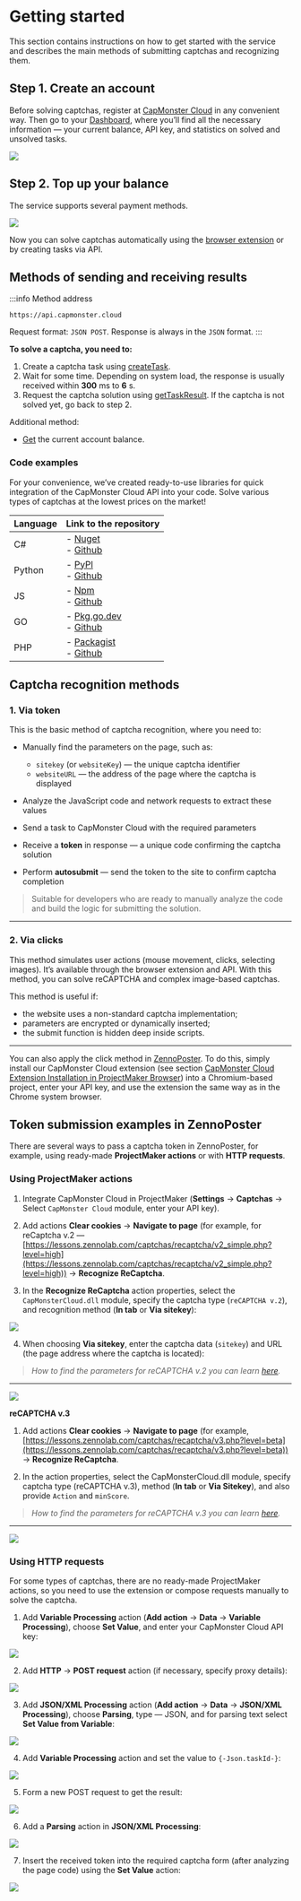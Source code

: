 ﻿---
sidebar_position: 1
# id: my-home-doc
# slug: /
---

# Getting started

This section contains instructions on how to get started with the service and describes the main methods of submitting captchas and recognizing them.

## Step 1. Create an account

Before solving captchas, register at [CapMonster Cloud](https://capmonster.cloud/) in any convenient way. Then go to your [Dashboard](https://capmonster.cloud/Dashboard), where you’ll find all the necessary information — your current balance, API key, and statistics on solved and unsolved tasks.

![](./images/dashboard.png)

## Step 2. Top up your balance

The service supports several payment methods.

![](./images/payment.png)

Now you can solve captchas automatically using the [browser extension](../docs/extension) or by creating tasks via API.

## Methods of sending and receiving results

:::info Method address
```http
https://api.capmonster.cloud
```
Request format: `JSON POST`.
Response is always in the `JSON` format.
:::

**To solve a captcha, you need to:**

1. Create a captcha task using [createTask](api/methods/create-task.md).
2. Wait for some time. Depending on system load, the response is usually received within **300** ms to **6** s.
3. Request the captcha solution using [getTaskResult](api/methods/get-task-result.md). If the captcha is not solved yet, go back to step 2.

Additional method:

* [Get](api/methods/get-balance.md) the current account balance.

### Code examples

For your convenience, we’ve created ready-to-use libraries for quick integration of the CapMonster Cloud API into your code. Solve various types of captchas at the lowest prices on the market!

|**Language**|**Link to the repository**|
| :- | :- | 
|С#|- [Nuget](https://www.nuget.org/packages/Zennolab.CapMonsterCloud.Client)<br /> - [Github](https://github.com/ZennoLab/capmonstercloud-client-dotnet) |
|Python|- [PyPl](https://pypi.org/project/capmonstercloudclient/)<br /> - [Github](https://github.com/ZennoLab/capmonstercloud-client-python)|
|JS|- [Npm](https://www.npmjs.com/package/@zennolab_com/capmonstercloud-client)<br /> - [Github](https://github.com/ZennoLab/capmonstercloud-client-js)|
|GO|- [Pkg.go.dev](https://pkg.go.dev/github.com/ZennoLab/capmonstercloud-client-go)<br /> - [Github](https://github.com/ZennoLab/capmonstercloud-client-go)|
|PHP|- [Packagist](https://packagist.org/packages/zennolab/capmonstercloud.client)<br /> - [Github](https://github.com/ZennoLab/capmonstercloud-client-php)|

## Captcha recognition methods

### 1. Via token

This is the basic method of captcha recognition, where you need to:

* Manually find the parameters on the page, such as:

  * `sitekey` (or `websiteKey`) — the unique captcha identifier
  * `websiteURL` — the address of the page where the captcha is displayed
* Analyze the JavaScript code and network requests to extract these values
* Send a task to CapMonster Cloud with the required parameters
* Receive a **token** in response — a unique code confirming the captcha solution
* Perform **autosubmit** — send the token to the site to confirm captcha completion

> Suitable for developers who are ready to manually analyze the code and build the logic for submitting the solution.

---

### 2. Via clicks

This method simulates user actions (mouse movement, clicks, selecting images). It’s available through the browser extension and API. With this method, you can solve reCAPTCHA and complex image-based captchas.

This method is useful if:

* the website uses a non-standard captcha implementation;
* parameters are encrypted or dynamically inserted;
* the submit function is hidden deep inside scripts.

---

You can also apply the click method in [ZennoPoster](https://zennolab.com/en/products/zennoposter/). To do this, simply install our CapMonster Cloud extension (see section [CapMonster Cloud Extension Installation in ProjectMaker Browser](extension/install-instruction.md)) into a Chromium-based project, enter your API key, and use the extension the same way as in the Chrome system browser.

## Token submission examples in ZennoPoster

There are several ways to pass a captcha token in ZennoPoster, for example, using ready-made **ProjectMaker actions** or with **HTTP requests**.

### Using ProjectMaker actions

1. Integrate CapMonster Cloud in ProjectMaker (**Settings** → **Captchas** → Select `CapMonster Cloud` module, enter your API key).

2. Add actions **Clear cookies** → **Navigate to page** (for example, for reCaptcha v.2 — [https://lessons.zennolab.com/captchas/recaptcha/v2_simple.php?level=high](https://lessons.zennolab.com/captchas/recaptcha/v2_simple.php?level=high)) → **Recognize ReCaptcha**.

3. In the **Recognize ReCaptcha** action properties, select the `CapMonsterCloud.dll` module, specify the captcha type (`reCAPTCHA v.2`), and recognition method (**In tab** or **Via sitekey**):

![](./images/getting-started-1.png)

4. When choosing **Via sitekey**, enter the captcha data (`sitekey`) and URL (the page address where the captcha is located):

> *How to find the parameters for reCAPTCHA v.2 you can learn [here](./captchas/no-captcha-task#how-to-find-all-required-parameters-to-create-a-task).*

---

![](./images/getting-started-2.png)

**reCAPTCHA v.3**

1. Add actions **Clear cookies** → **Navigate to page** (for example, [https://lessons.zennolab.com/captchas/recaptcha/v3.php?level=beta](https://lessons.zennolab.com/captchas/recaptcha/v3.php?level=beta)) → **Recognize ReCaptcha**.

2. In the action properties, select the CapMonsterCloud.dll module, specify captcha type (reCAPTCHA v.3), method (**In tab** or **Via Sitekey**), and also provide `Action` and `minScore`.

> *How to find the parameters for reCAPTCHA v.3 you can learn [here](./captchas/recaptcha-v3-task#how-to-find-all-required-parameters-to-create-a-task).*

---

![](./images/getting-started-3.png)

<!-- ### hCaptcha

1. Add the “Recognize hCaptcha” action into your project after navigating to the page with the captcha;

2. In the “Recognize hCaptcha” action properties, choose the method (In tab or Via Sitekey). If using Sitekey, enter the sitekey and captcha page URL:

![](./images/getting-started-4.png) -->

### Using HTTP requests

For some types of captchas, there are no ready-made ProjectMaker actions, so you need to use the extension or compose requests manually to solve the captcha.

1. Add **Variable Processing** action (**Add action** → **Data** → **Variable Processing**), choose **Set Value**, and enter your CapMonster Cloud API key:

![](./images/getting-started-5.png)

2. Add **HTTP** → **POST request** action (if necessary, specify proxy details):

![](./images/getting-started-6.png)

3. Add **JSON/XML Processing** action (**Add action** → **Data** → **JSON/XML Processing**), choose **Parsing**, type — JSON, and for parsing text select **Set Value from Variable**:

![](./images/getting-started-7.png)

4. Add **Variable Processing** action and set the value to `{-Json.taskId-}`:

![](./images/getting-started-8.png)

5. Form a new POST request to get the result:

![](./images/getting-started-9.png)

6. Add a **Parsing** action in **JSON/XML Processing**:

![](./images/getting-started-10.png)

7. Insert the received token into the required captcha form (after analyzing the page code) using the **Set Value** action:

![](./images/getting-started-11.png)


